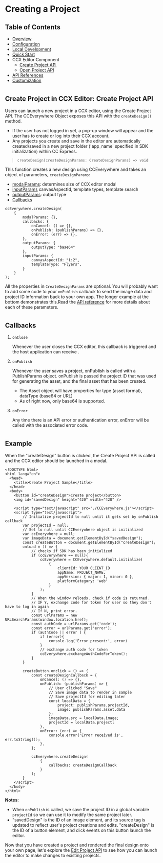 # Creating a Project

## Table of Contents
* [Overview](../README.md)
* [Configuration](configuration.md)
* [Local Development](local_dev.md)
* [Quick Start](quickstart.md)
* CCX Editor Component
  * [Create Project API](create_project.md)
  * [Open Project API](edit_project.md)
* [API References](api_ref.md)
* [Customization](customization.md)
#
## Create Project in CCX Editor: Create Project API
Users can launch a new project in a CCX editor, using the Create Project API. The CCEverywhere Object exposes this API with the `createDesign()` method.
* If the user has not logged in yet, a pop-up window will appear and the user has to create or log into their CCX account. 
* Any projects you create and save in the editor are automatically created/saved in a new project folder ('app_name' specified in SDK initialization) within CC Express. 


>`createDesign(createDesignParams: CreateDesignParams) => void`

This function creates a new design using CCEverywhere and takes an object of parameters, `createDesignParams`:

* [modalParams](api_ref.md#modalparams): determines size of CCX editor modal
* [inputParams](api_ref.md#createinputparams) canvasAspectId, template types, template search
* [outputParams](api_ref.md#ccxoutputparams): output type
* [Callbacks](api_ref.md#callbacks) 

```
ccEverywhere.createDesign(
    {
        modalParams: {},
        callbacks: {
            onCancel: () => {},
            onPublish: (publishParams) => {},
            onError: (err) => {},
        },
        outputParams: { 
            outputType: "base64"
        },
        inputParams: { 
            canvasAspectId: "1:2",
            templateType: "Flyers",
        }
    }
); 
```
All the properties in `CreateDesignParams` are optional. You will probably want to add some code to your `onPublish` callback to send the image data and project ID information back to your own app. The longer example at the bottom demonstrates this.Read the [API reference](api_ref.md) for more details about each of these parameters. 

#
## Callbacks
1. `onClose` 
   
    Whenever the user closes the CCX editor, this callback is triggered and the host application can receive .
2. `onPublish` 

    Whenever the user saves a project, onPublish is called with a PublishParams object. onPublish is passed the project ID that was used for generating the asset, and the final asset that has been created. 
      * The Asset object will have properties for type (asset format), dataType (base64 or URL) 
      * As of right now, only base64 is supported.

3. `onError` 

    Any time there is an API error or authentication error, onError will be called with the associated error code.
#
## Example 

When the "createDesign" button is clicked, the Create Project API is called and the CCX editor should be launched in a modal. 

```
<!DOCTYPE html>
<html lang="en">
  <head>
    <title>Create Project Sample</title>
  </head>  
  <body>
    <button id="createDesign">Create project</button>
    <img id="savedDesign" height="420" width="420" />

    <script type="text/javascript" src="./CCEverywhere.js"></script>
    <script type="text/javascript">
        // Initialize projectId to null until it gets set by onPublish callback
        var projectId = null;
        // Set to null until CCEverywhere object is initialized
        var ccEverywhere = null;
        var imageData = document.getElementById("savedDesign");
        const createButton = document.getElementById("createDesign");
        onload = () => {
            // checks if SDK has been initialized
            if (ccEverywhere == null){
                ccEverywhere = CCEverywhere.default.initialize(
                    {
                        clientId: YOUR_CLIENT_ID
                        appName: PROJECT_NAME,
                        appVersion: { major: 1, minor: 0 },
                        platformCategory: 'web'
                    }
                );
            }
            // When the window reloads, check if code is returned. 
            // IF Y, exchange code for token for user so they don't have to log in again
            // If N, print error.
            const urlParams = new URLSearchParams(window.location.href);
            const authCode = urlParams.get('code');
            const error = urlParams.get('error');
            if (authCode || error ) {
                if (error){
                    console.log('Error present:', error)
                }
                // exchange auth code for token 
                ccEverywhere.exchangeAuthCodeForToken();
            }
        }

        createButton.onclick = () => {
            const createDesignCallback = {
                onCancel: () => {},
                onPublish: (publishParams) => {
                    // User clicked "Save"
                    // Save image data to render in sample
                    // Save projectId for editing later
                    const localData = { 
                        project: publishParams.projectId, 
                        image: publishParams.asset.data 
                    };
                    imageData.src = localData.image;
                    projectId = localData.project; 
                },
                onError: (err) => {
                    console.error('Error received is', err.toString());
                },
            };
    
            ccEverywhere.createDesign(
                {
                    callbacks: createDesignCallback
                }
            );  
        }
    </script>
  </body> 
</html>
```
__Notes__:
- When `onPublish` is called, we save the project ID in a global variable `projectId` so we can use it to modify the same project later.
- "savedDesign" is the ID of an image element, and its source tag is updated to reflect user's project creations and edits. "createDesign" is the ID of a button element, and click events on this button launch the editor.

Now that you have created a project and rendered the final design onto your own page, let's explore the [Edit Project API](edit_project.md) to see how you can launch the editor to make changes to existing projects.